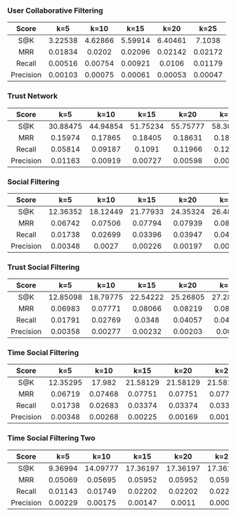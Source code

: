### User Collaborative Filtering

|Score|k=5|k=10|k=15|k=20|k=25|
|:-:|:-:|:-:|:-:|:-:|:-:|
|S@K|3.22538|4.62866|5.59914|6.40461|7.1038|
|MRR|0.01834|0.0202|0.02096|0.02142|0.02172|
|Recall|0.00516|0.00754|0.00921|0.0106|0.01179|
|Precision|0.00103|0.00075|0.00061|0.00053|0.00047|

### Trust Network

|Score|k=5|k=10|k=15|k=20|k=25|
|:-:|:-:|:-:|:-:|:-:|:-:|
|S@K|30.88475|44.94854|51.75234|55.75777|58.30985|
|MRR|0.15974|0.17865|0.18405|0.18631|0.18743|
|Recall|0.05814|0.09187|0.1091|0.11966|0.12705|
|Precision|0.01163|0.00919|0.00727|0.00598|0.00508|

### Social Filtering

|Score|k=5|k=10|k=15|k=20|k=25|
|:-:|:-:|:-:|:-:|:-:|:-:|
|S@K|12.36352|18.12449|21.77933|24.35324|26.48341|
|MRR|0.06742|0.07506|0.07794|0.07939|0.08032|
|Recall|0.01738|0.02699|0.03396|0.03947|0.04391|
|Precision|0.00348|0.0027|0.00226|0.00197|0.00176|

### Trust Social Filtering

|Score|k=5|k=10|k=15|k=20|k=25|
|:-:|:-:|:-:|:-:|:-:|:-:|
|S@K|12.85098|18.79775|22.54222|25.26805|27.28564|
|MRR|0.06983|0.07771|0.08066|0.08219|0.08308|
|Recall|0.01791|0.02769|0.0348|0.04057|0.04488|
|Precision|0.00358|0.00277|0.00232|0.00203|0.0018|

### Time Social Filtering

|Score|k=5|k=10|k=15|k=20|k=25|
|:-:|:-:|:-:|:-:|:-:|:-:|
|S@K|12.35295|17.982|21.58129|21.58129|21.58129|
|MRR|0.06719|0.07468|0.07751|0.07751|0.07751|
|Recall|0.01738|0.02683|0.03374|0.03374|0.03374|
|Precision|0.00348|0.00268|0.00225|0.00169|0.00135|

### Time Social Filtering Two

|Score|k=5|k=10|k=15|k=20|k=25|
|:-:|:-:|:-:|:-:|:-:|:-:|
|S@K|9.36994|14.09777|17.36197|17.36197|17.36197|
|MRR|0.05069|0.05695|0.05952|0.05952|0.05952|
|Recall|0.01143|0.01749|0.02202|0.02202|0.02202|
|Precision|0.00229|0.00175|0.00147|0.0011|0.00088|

